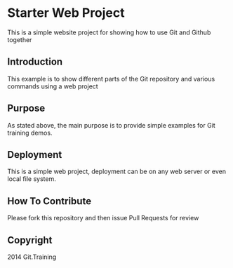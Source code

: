 # Starter Web Project

This is a simple website project for showing how to use Git
 and Github together

## Introduction

This example is to show different parts of the Git repository 
and various commands using a web project

## Purpose
As stated above, the main purpose is to provide simple 
examples for Git training demos.

## Deployment
This is a simple web project, deployment can be on any web
server or even local file system.

## How To Contribute
Please fork this repository and then issue Pull Requests 
for review

## Copyright
2014 Git.Training
 

